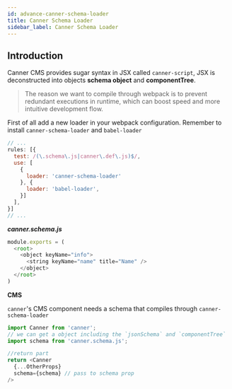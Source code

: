 ```yaml
---
id: advance-canner-schema-loader
title: Canner Schema Loader
sidebar_label: Canner Schema Loader
---
```


## Introduction

Canner CMS provides sugar syntax in JSX called `canner-script`, JSX is deconstructed into objects **schema object** and **componentTree**. 

> The reason we want to compile through webpack is to prevent redundant executions in runtime, which can boost speed and more intuitive development flow.

First of all add a new loader in your webpack configuration. Remember to install `canner-schema-loader` and `babel-loader`

```js
// ...
rules: [{
  test: /(\.schema\.js|canner\.def\.js)$/,
  use: [
    {
      loader: 'canner-schema-loader'
    }, {
      loader: 'babel-loader',
    }]
  ],
}]
// ...
```

***canner.schema.js***
```js
module.exports = (
  <root>
    <object keyName="info">
      <string keyName="name" title="Name" />
    </object>
  </root>
)
```

**CMS**

`canner`'s CMS component needs a schema that compiles through `canner-schema-loader`

```js
import Canner from 'canner';
// we can get a object including the `jsonSchema` and `componentTree`
import schema from 'canner.schema.js';

//return part
return <Canner
  {...OtherProps}
  schema={schema} // pass to schema prop
/>
```
